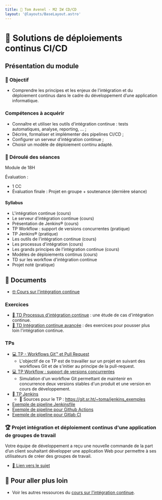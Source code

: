 ```yaml
---
title:  Tom Avenel - M2 IW CD/CD
layout: '@layouts/BaseLayout.astro'
---
```


#  Solutions de déploiements continus CI/CD

## Présentation du module

### 🎯 Objectif
 
- Comprendre les principes et les enjeux de l'intégration et du déploiement continus dans le cadre du développement d’une application informatique.

### Compétences à acquérir

- Connaître et utiliser les outils d'intégration continue : tests automatiques, analyse, reporting, ... ;
- Décrire, formaliser et implémenter des pipelines CI/CD ;
- Configurer un serveur d'intégration continue ;
- Choisir un modèle de déploiement continu adapté.

### 📅 Déroulé des séances

Module de 18H

Évaluation :

- 1 CC
- Évaluation finale : Projet en groupe + soutenance (dernière séance)

#### Syllabus

- L'intégration continue (cours)
- Le serveur d'intégration continue (cours)
- Présentation de Jenkins® (cours)
- TP Workflow : support de versions concurrentes (pratique)
- TP Jenkins® (pratique)
- Les outils de l'intégration continue (cours)
- Les processus d'intégration (cours)
- Les grands principes de l'intégration continue (cours)
- Modèles de déploiements continus (cours)
- TD sur les workflow d'intégration continue
- Projet noté (pratique)

## 📑 Documents

- [🤓 Cours sur l'intégration continue ](/cours/ci/cours-full)

### Exercices

- [📝 TD Processus d'intégration continue](/cours/ci/td_process_ci) : une étude de cas d'intégration continue.
- [📝 TD Intégration continue avancée](/cours/ci/tp_ci_avance) : des exercices pour pousser plus loin l'intégration continue.

### TPs

- [💻 TP - Workflows Git™ et Pull Request](/cours/git/git-tp-workflows-pr)
  - L'objectif de ce TP est de travailler sur un projet en suivant des workflows Git et de s'initier au principe de la pull-request.
- [💻 TP Workflow : support de versions concurrentes](/cours/ci/td_workflow_versions_concurrentes)
  - Simulation d'un workflow Git permettant de maintenir en concurrence deux versions stables d'un produit et une version en cours de développement.
- [ TP Jenkins](/cours/jenkins/tp-jenkins-full)
  -  Sources pour le TP : <https://git.sr.ht/~toma/jenkins_exemples>
- [Exemple de pipeline Jenkinsfile](/cours/ci/exemple-jenkinsfile)
- [Exemple de pipeline pour Github Actions](/cours/ci/exemple-github-actions)
- [Exemple de pipeline pour Gitlab CI](/cours/ci/exemple-gitlab-ci)

### 🏆 Projet intégration et déploiement continus d'une application de groupes de travail

Votre équipe de développement a reçu une nouvelle commande de la part d’un client souhaitant développer une application Web pour permettre à ses utilisateurs de créer des groupes de travail.

- [📄 Lien vers le sujet](/cours/ci/projet_groupes_utilisateurs_ci)

## 🚀 Pour aller plus loin

- Voir les autres ressources du [cours sur l'intégration continue](/cours/ci).
